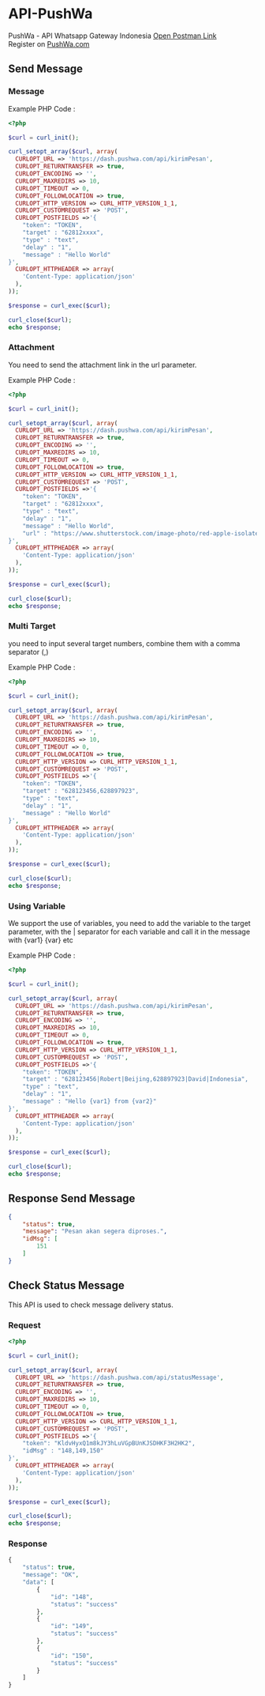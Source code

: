 # API-PushWa
PushWa - API Whatsapp Gateway Indonesia
<a href="https://www.postman.com/dark-robot-205579/workspace/api-whatsapp/collection/11510019-ad5d2f03-25c1-4251-8558-b7f8d2d71a5d?action=share&creator=11510019" target="_NEW">Open Postman Link</a><br>
Register on <a href="https://PushWa.com" target="_NEW">PushWa.com</a>
## Send Message

### Message
Example PHP Code :
```php
<?php

$curl = curl_init();

curl_setopt_array($curl, array(
  CURLOPT_URL => 'https://dash.pushwa.com/api/kirimPesan',
  CURLOPT_RETURNTRANSFER => true,
  CURLOPT_ENCODING => '',
  CURLOPT_MAXREDIRS => 10,
  CURLOPT_TIMEOUT => 0,
  CURLOPT_FOLLOWLOCATION => true,
  CURLOPT_HTTP_VERSION => CURL_HTTP_VERSION_1_1,
  CURLOPT_CUSTOMREQUEST => 'POST',
  CURLOPT_POSTFIELDS =>'{
    "token": "TOKEN",
    "target" : "62812xxxx", 
    "type" : "text", 
    "delay" : "1",
    "message" : "Hello World"
}',
  CURLOPT_HTTPHEADER => array(
    'Content-Type: application/json'
  ),
));

$response = curl_exec($curl);

curl_close($curl);
echo $response;
```

### Attachment
You need to send the attachment link in the url parameter.

Example PHP Code :
```php
<?php

$curl = curl_init();

curl_setopt_array($curl, array(
  CURLOPT_URL => 'https://dash.pushwa.com/api/kirimPesan',
  CURLOPT_RETURNTRANSFER => true,
  CURLOPT_ENCODING => '',
  CURLOPT_MAXREDIRS => 10,
  CURLOPT_TIMEOUT => 0,
  CURLOPT_FOLLOWLOCATION => true,
  CURLOPT_HTTP_VERSION => CURL_HTTP_VERSION_1_1,
  CURLOPT_CUSTOMREQUEST => 'POST',
  CURLOPT_POSTFIELDS =>'{
    "token": "TOKEN",
    "target" : "62812xxxx", 
    "type" : "text", 
    "delay" : "1",
    "message" : "Hello World",
    "url" : "https://www.shutterstock.com/image-photo/red-apple-isolated-on-white-600w-1727544364.jpg" 
}',
  CURLOPT_HTTPHEADER => array(
    'Content-Type: application/json'
  ),
));

$response = curl_exec($curl);

curl_close($curl);
echo $response;
```

### Multi Target
you need to input several target numbers, combine them with a comma separator (,)

Example PHP Code :
```php
<?php

$curl = curl_init();

curl_setopt_array($curl, array(
  CURLOPT_URL => 'https://dash.pushwa.com/api/kirimPesan',
  CURLOPT_RETURNTRANSFER => true,
  CURLOPT_ENCODING => '',
  CURLOPT_MAXREDIRS => 10,
  CURLOPT_TIMEOUT => 0,
  CURLOPT_FOLLOWLOCATION => true,
  CURLOPT_HTTP_VERSION => CURL_HTTP_VERSION_1_1,
  CURLOPT_CUSTOMREQUEST => 'POST',
  CURLOPT_POSTFIELDS =>'{
    "token": "TOKEN",
    "target" : "628123456,628897923", 
    "type" : "text", 
    "delay" : "1",
    "message" : "Hello World"
}',
  CURLOPT_HTTPHEADER => array(
    'Content-Type: application/json'
  ),
));

$response = curl_exec($curl);

curl_close($curl);
echo $response;
```

### Using Variable
We support the use of variables, you need to add the variable to the target parameter, with the | separator for each variable and call it in the message with {var1} {var} etc

Example PHP Code :
```php
<?php

$curl = curl_init();

curl_setopt_array($curl, array(
  CURLOPT_URL => 'https://dash.pushwa.com/api/kirimPesan',
  CURLOPT_RETURNTRANSFER => true,
  CURLOPT_ENCODING => '',
  CURLOPT_MAXREDIRS => 10,
  CURLOPT_TIMEOUT => 0,
  CURLOPT_FOLLOWLOCATION => true,
  CURLOPT_HTTP_VERSION => CURL_HTTP_VERSION_1_1,
  CURLOPT_CUSTOMREQUEST => 'POST',
  CURLOPT_POSTFIELDS =>'{
    "token": "TOKEN",
    "target" : "628123456|Robert|Beijing,628897923|David|Indonesia", 
    "type" : "text", 
    "delay" : "1",
    "message" : "Hello {var1} from {var2}"
}',
  CURLOPT_HTTPHEADER => array(
    'Content-Type: application/json'
  ),
));

$response = curl_exec($curl);

curl_close($curl);
echo $response;
```

## Response Send Message
```json
{
    "status": true,
    "message": "Pesan akan segera diproses.",
    "idMsg": [
        151
    ]
}
```

## Check Status Message
This API is used to check message delivery status.

### Request
```php
<?php

$curl = curl_init();

curl_setopt_array($curl, array(
  CURLOPT_URL => 'https://dash.pushwa.com/api/statusMessage',
  CURLOPT_RETURNTRANSFER => true,
  CURLOPT_ENCODING => '',
  CURLOPT_MAXREDIRS => 10,
  CURLOPT_TIMEOUT => 0,
  CURLOPT_FOLLOWLOCATION => true,
  CURLOPT_HTTP_VERSION => CURL_HTTP_VERSION_1_1,
  CURLOPT_CUSTOMREQUEST => 'POST',
  CURLOPT_POSTFIELDS =>'{
    "token": "KldvHyxQ1m8kJY3hLuVGpBUnKJSDHKF3H2HK2",
    "idMsg" : "148,149,150"
}',
  CURLOPT_HTTPHEADER => array(
    'Content-Type: application/json'
  ),
));

$response = curl_exec($curl);

curl_close($curl);
echo $response;
```

### Response
```php
{
    "status": true,
    "message": "OK",
    "data": [
        {
            "id": "148",
            "status": "success"
        },
        {
            "id": "149",
            "status": "success"
        },
        {
            "id": "150",
            "status": "success"
        }
    ]
}
```
